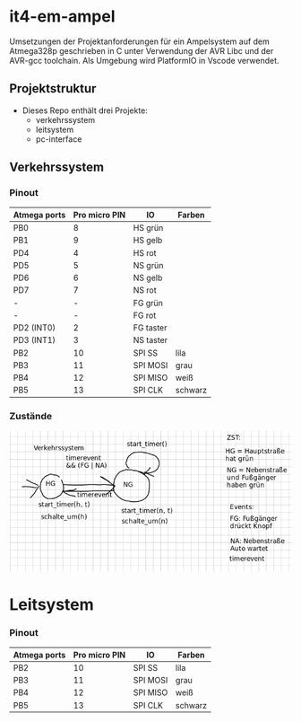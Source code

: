 # it4-em-ampel
Umsetzungen der Projektanforderungen für ein Ampelsystem auf dem Atmega328p geschrieben in C unter Verwendung der AVR Libc und der AVR-gcc toolchain. Als Umgebung wird PlatformIO in Vscode verwendet.


## Projektstruktur
* Dieses Repo enthält drei Projekte:
    * verkehrssystem
    * leitsystem
    * pc-interface

## Verkehrssystem
### Pinout
| Atmega ports | Pro micro PIN | IO        | Farben  |
| ------------ | ------------- | --------- | ------- |
| PB0          | 8             | HS grün   |         |
| PB1          | 9             | HS gelb   |         |
| PD4          | 4             | HS rot    |         |
| PD5          | 5             | NS grün   |         |
| PD6          | 6             | NS gelb   |         |
| PD7          | 7             | NS rot    |         |
| -            | -             | FG grün   |         |
| -            | -             | FG rot    |         |
| PD2 (INT0)   | 2             | FG taster |         |
| PD3 (INT1)   | 3             | NS taster |         |
| PB2          | 10            | SPI SS    | lila    |
| PB3          | 11            | SPI MOSI  | grau    |
| PB4          | 12            | SPI MISO  | weiß    |
| PB5          | 13            | SPI CLK   | schwarz |

### Zustände
![](assets/2022-01-02-17-10-10.png)

# Leitsystem
### Pinout
| Atmega ports | Pro micro PIN | IO       | Farben  |
| ------------ | ------------- | -------- | ------- |
| PB2          | 10            | SPI SS   | lila    |
| PB3          | 11            | SPI MOSI | grau    |
| PB4          | 12            | SPI MISO | weiß    |
| PB5          | 13            | SPI CLK  | schwarz |
<!-- todo @Emergency1999 -->